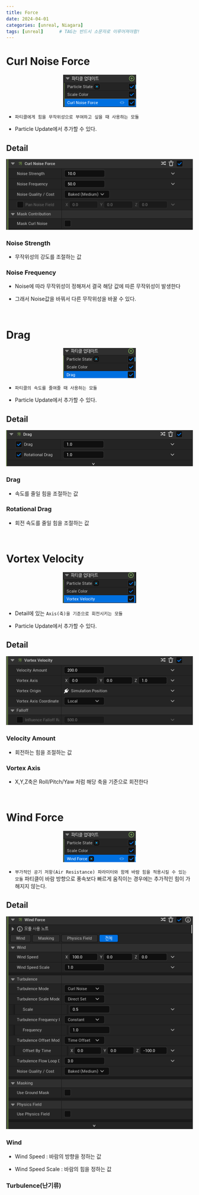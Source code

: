 ```yaml
---
title: Force
date: 2024-04-01
categories: [unreal, Niagara]
tags: [unreal]		# TAG는 반드시 소문자로 이루어져야함!
---
```


# Curl Noise Force

<center><img src="./../../../assets/img/Unreal/Niagara/Force/CurlNoiseForce.png"></center>

* `파티클에게 힘을 무작위성으로 부여하고 싶을 때 사용하는 모듈`

* Particle Update에서 추가할 수 있다.

## Detail

<center><img src="./../../../assets/img/Unreal/Niagara/Force/CurlNoiseForce_Detail.png"></center>

### Noise Strength

* 무작위성의 강도를 조절하는 값

### Noise Frequency

* Noise에 따라 무작위성이 정해져서 결국 해당 값에 따른 무작위성이 발생한다

* 그래서 Noise값을 바꿔서 다른 무작위성을 바꿀 수 있다. 

<br>

# Drag

<center><img src="./../../../assets/img/Unreal/Niagara/Force/Drag.png"></center>


* `파티클의 속도를 줄여줄 때 사용하는 모듈`

* Particle Update에서 추가할 수 있다.

## Detail

<center><img src="./../../../assets/img/Unreal/Niagara/Force/Drag_Detail.png"></center>

### Drag

* 속도를 줄일 힘을 조절하는 값

### Rotational Drag

* 회전 속도를 줄일 힘을 조절하는 값

<br>

# Vortex Velocity

<center><img src="./../../../assets/img/Unreal/Niagara/Force/VortexVelocity.png"></center>

* Detail에 있는 `Axis(축)을 기준으로 회전시키는 모듈`

* Particle Update에서 추가할 수 있다.

## Detail

<center><img src="./../../../assets/img/Unreal/Niagara/Force/VortexVelocity_Detail.png"></center>

### Velocity Amount

* 회전하는 힘을 조절하는 값

### Vortex Axis

* X,Y,Z축은 Roll/Pitch/Yaw 처럼 해당 축을 기준으로 회전한다

<br>

# Wind Force

<center><img src="./../../../assets/img/Unreal/Niagara/Force/WindForce.png"></center>

* `부가적인 공기 저항(Air Resistance) 파라미터와 함께 바람 힘을 적용시킬 수 있는 모듈`
파티클이 바람 방향으로 풍속보다 빠르게 움직이는 경우에는 추가적인 힘이 가해지지 않는다.

## Detail

<center><img src="./../../../assets/img/Unreal/Niagara/Force/WindForce_Detail.png"></center>

### Wind

* Wind Speed : 바람의 방향을 정하는 값

* Wind Speed Scale : 바람의 힘을 정하는 값


### Turbulence(난기류)
